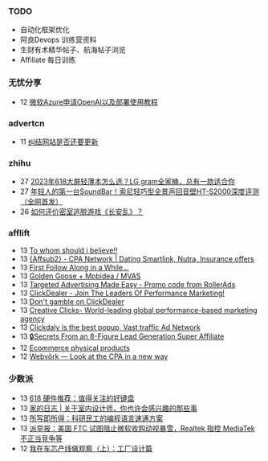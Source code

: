 ### TODO
-  自动化框架优化
-  阿良Devops 训练营资料
-  生财有术精华帖子、航海帖子浏览
-  Affiliate 每日训练

### 无忧分享
<!-- ruyo:START -->
-  12 [微软Azure申请OpenAI以及部署使用教程](https://51.ruyo.net/18402.html)<!-- ruyo:END -->

### advertcn
<!-- advertcn:START -->
-  11 [纠结网站是否还要更新](https://www.advertcn.com/forum.php?mod=viewthread&tid=110805)<!-- advertcn:END -->

### zhihu
<!-- zhihu:START -->
-  27 [2023年618大屏轻薄本怎么选？LG gram全家桶，总有一款适合你](http://zhuanlan.zhihu.com/p/632641888?utm_campaign=rss&utm_medium=rss&utm_source=rss&utm_content=title)
-  27 [年轻人的第一台SoundBar！索尼轻巧型全景声回音壁HT-S2000深度评测（全网首发）](http://zhuanlan.zhihu.com/p/630990296?utm_campaign=rss&utm_medium=rss&utm_source=rss&utm_content=title)
-  26 [如何评价密室逃脱游戏《长安乱》？](http://www.zhihu.com/question/563950552/answer/3045961312?utm_campaign=rss&utm_medium=rss&utm_source=rss&utm_content=title)<!-- zhihu:END -->

### afflift
<!-- afflift:START -->
-  13 [To whom should i believe!!](https://afflift.com/f/threads/to-whom-should-i-believe.11106/?utm_source=rss&utm_medium=rss)
-  13 [{Affsub2}  - CPA Network | Dating Smartlink, Nutra, Insurance offers](https://afflift.com/f/threads/affsub2-cpa-network-dating-smartlink-nutra-insurance-offers.9010/?utm_source=rss&utm_medium=rss)
-  13 [First Follow Along in a While...](https://afflift.com/f/threads/first-follow-along-in-a-while.11102/?utm_source=rss&utm_medium=rss)
-  13 [Golden Goose + Mobidea / MVAS](https://afflift.com/f/threads/golden-goose-mobidea-mvas.11107/?utm_source=rss&utm_medium=rss)
-  13 [Targeted Advertising Made Easy - Promo code from RollerAds](https://afflift.com/f/threads/targeted-advertising-made-easy-promo-code-from-rollerads.11091/?utm_source=rss&utm_medium=rss)
-  13 [ClickDealer - Join The Leaders Of Performance Marketing!](https://afflift.com/f/threads/clickdealer-join-the-leaders-of-performance-marketing.2440/?utm_source=rss&utm_medium=rss)
-  13 [Don&#39;t gamble on ClickDealer](https://afflift.com/f/threads/dont-gamble-on-clickdealer.11105/?utm_source=rss&utm_medium=rss)
-  13 [Creative Clicks- World-leading global performance-based marketing agency](https://afflift.com/f/threads/creative-clicks-world-leading-global-performance-based-marketing-agency.10364/?utm_source=rss&utm_medium=rss)
-  13 [Clickdaly is the best popup, Vast traffic Ad Network](https://afflift.com/f/threads/clickdaly-is-the-best-popup-vast-traffic-ad-network.11066/?utm_source=rss&utm_medium=rss)
-  13 [🔒Secrets From an 8-Figure Lead Generation Super Affiliate](https://afflift.com/f/threads/%F0%9F%94%92secrets-from-an-8-figure-lead-generation-super-affiliate.11101/?utm_source=rss&utm_medium=rss)
-  12 [Ecommerce physical products](https://afflift.com/f/threads/ecommerce-physical-products.11104/?utm_source=rss&utm_medium=rss)
-  12 [Webvõrk — Look at the CPA in a new way](https://afflift.com/f/threads/webv%C3%B5rk-%E2%80%94-look-at-the-cpa-in-a-new-way.2820/?utm_source=rss&utm_medium=rss)<!-- afflift:END -->

### 少数派
<!-- sspai:START -->
-  13 [618 硬件推荐：值得关注的好键盘](https://sspai.com/post/80308)
-  13 [家的日志 | 关于室内设计师，你也许会感兴趣的那些事](https://sspai.com/post/80228)
-  13 [所写即所得：科研民工的编程语言速通方案](https://sspai.com/post/80255)
-  13 [派早报：美国 FTC 试图阻止微软收购动视暴雪，Realtek 指控 MediaTek 不正当竞争等](https://sspai.com/post/80302)
-  12 [我在车芯产线做观察（上）：工厂设计篇](https://sspai.com/prime/story/car-chip-pipeline-observations-1)<!-- sspai:END -->
